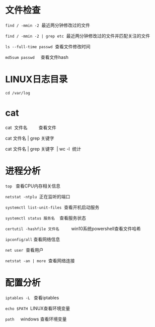 # 文件检查

`find / -mmin -2`  最近两分钟修改过的文件

`find / -mmin -2 | grep etc`  最近两分钟修改过的文件并匹配关注的文件

`ls --full-time passwd`  查看文件修改时间

`md5sum passwd`     查看文件hash

# LINUX日志目录

`cd /var/log`

# cat

cat  文件名         查看文件

cat 文件名 | grep 关键字

cat 文件名 | grep 关键字  | wc -l  统计

# 进程分析

`top`   查看CPU内存相关信息

`netstat -ntplu`  正在监听的端口

`systemctl list-unit-files`  查看开机启动服务

`systemctl status 服务名 `  查看服务状态

`certutil -hashfile 文件名  `      win10系统powershell查看文件哈希

`ipconfig/all` 查看网络信息

`net user`  查看用户

`netstat -an | more`  查看网络连接

# 配置分析

`iptables -L`   查看iptables

`echo $PATH`  LINUX查看环境变量

`path`     windows 查看环境变量